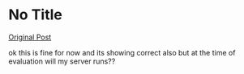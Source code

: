 # No Title

[Original Post](https://discourse.onlinedegree.iitm.ac.in/t/165959/260)

<p>ok this is fine for now and its showing correct also but at the time of evaluation will my server runs??</p>